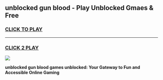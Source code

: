 
## unblocked gun blood - Play Unblocked Gmaes & Free
<h3>
<a href="https://news.freeplayer.one?title=unblocked_gun_blood&ref=16F">CLICK TO PLAY</a></h3>
<hr>

<h3>
<a href="https://news.freeplayer.one?title=unblocked_gun_blood&ref=16F">CLICK 2 PLAY</a>
  
</h3>

<a href="https://news.freeplayer.one?title=unblocked_gun_blood&ref=16F/"><img src="https://clearcache.store/games.png"></a>


**unblocked gun blood games unblocked: Your Gateway to Fun and Accessible Online Gaming**
